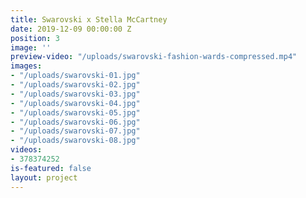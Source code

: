 ```yaml
---
title: Swarovski x Stella McCartney
date: 2019-12-09 00:00:00 Z
position: 3
image: ''
preview-video: "/uploads/swarovski-fashion-wards-compressed.mp4"
images:
- "/uploads/swarovski-01.jpg"
- "/uploads/swarovski-02.jpg"
- "/uploads/swarovski-03.jpg"
- "/uploads/swarovski-04.jpg"
- "/uploads/swarovski-05.jpg"
- "/uploads/swarovski-06.jpg"
- "/uploads/swarovski-07.jpg"
- "/uploads/swarovski-08.jpg"
videos:
- 378374252
is-featured: false
layout: project
---
```



